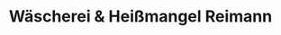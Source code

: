 ---
title: "Wäscherei & Heißmangel Reimann"
url: /lemgo/waescherei-und-heissmangel-reimann/
shop: Wäscherei
---